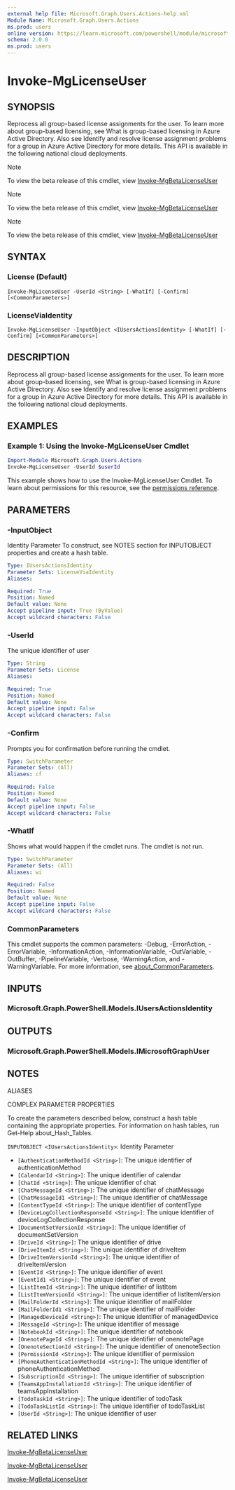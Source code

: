 ```yaml
---
external help file: Microsoft.Graph.Users.Actions-help.xml
Module Name: Microsoft.Graph.Users.Actions
ms.prod: users
online version: https://learn.microsoft.com/powershell/module/microsoft.graph.users.actions/invoke-mglicenseuser
schema: 2.0.0
ms.prod: users
---
```


# Invoke-MgLicenseUser

## SYNOPSIS
Reprocess all group-based license assignments for the user.
To learn more about group-based licensing, see What is group-based licensing in Azure Active Directory.
Also see Identify and resolve license assignment problems for a group in Azure Active Directory for more details.
This API is available in the following national cloud deployments.

> [!NOTE]
> To view the beta release of this cmdlet, view [Invoke-MgBetaLicenseUser](/powershell/module/Microsoft.Graph.Beta.Users.Actions/Invoke-MgBetaLicenseUser?view=graph-powershell-beta)

> [!NOTE]
> To view the beta release of this cmdlet, view [Invoke-MgBetaLicenseUser](/powershell/module/Microsoft.Graph.Beta.Users.Actions/Invoke-MgBetaLicenseUser?view=graph-powershell-beta)

> [!NOTE]
> To view the beta release of this cmdlet, view [Invoke-MgBetaLicenseUser](/powershell/module/Microsoft.Graph.Beta.Users.Actions/Invoke-MgBetaLicenseUser?view=graph-powershell-beta)

## SYNTAX

### License (Default)
```
Invoke-MgLicenseUser -UserId <String> [-WhatIf] [-Confirm] [<CommonParameters>]
```

### LicenseViaIdentity
```
Invoke-MgLicenseUser -InputObject <IUsersActionsIdentity> [-WhatIf] [-Confirm] [<CommonParameters>]
```

## DESCRIPTION
Reprocess all group-based license assignments for the user.
To learn more about group-based licensing, see What is group-based licensing in Azure Active Directory.
Also see Identify and resolve license assignment problems for a group in Azure Active Directory for more details.
This API is available in the following national cloud deployments.

## EXAMPLES
### Example 1: Using the Invoke-MgLicenseUser Cmdlet
```powershell
Import-Module Microsoft.Graph.Users.Actions
Invoke-MgLicenseUser -UserId $userId
```
This example shows how to use the Invoke-MgLicenseUser Cmdlet.
To learn about permissions for this resource, see the [permissions reference](/graph/permissions-reference).

## PARAMETERS

### -InputObject
Identity Parameter
To construct, see NOTES section for INPUTOBJECT properties and create a hash table.

```yaml
Type: IUsersActionsIdentity
Parameter Sets: LicenseViaIdentity
Aliases:

Required: True
Position: Named
Default value: None
Accept pipeline input: True (ByValue)
Accept wildcard characters: False
```

### -UserId
The unique identifier of user

```yaml
Type: String
Parameter Sets: License
Aliases:

Required: True
Position: Named
Default value: None
Accept pipeline input: False
Accept wildcard characters: False
```

### -Confirm
Prompts you for confirmation before running the cmdlet.

```yaml
Type: SwitchParameter
Parameter Sets: (All)
Aliases: cf

Required: False
Position: Named
Default value: None
Accept pipeline input: False
Accept wildcard characters: False
```

### -WhatIf
Shows what would happen if the cmdlet runs.
The cmdlet is not run.

```yaml
Type: SwitchParameter
Parameter Sets: (All)
Aliases: wi

Required: False
Position: Named
Default value: None
Accept pipeline input: False
Accept wildcard characters: False
```

### CommonParameters
This cmdlet supports the common parameters: -Debug, -ErrorAction, -ErrorVariable, -InformationAction, -InformationVariable, -OutVariable, -OutBuffer, -PipelineVariable, -Verbose, -WarningAction, and -WarningVariable. For more information, see [about_CommonParameters](http://go.microsoft.com/fwlink/?LinkID=113216).

## INPUTS

### Microsoft.Graph.PowerShell.Models.IUsersActionsIdentity
## OUTPUTS

### Microsoft.Graph.PowerShell.Models.IMicrosoftGraphUser
## NOTES

ALIASES

COMPLEX PARAMETER PROPERTIES

To create the parameters described below, construct a hash table containing the appropriate properties. For information on hash tables, run Get-Help about_Hash_Tables.


`INPUTOBJECT <IUsersActionsIdentity>`: Identity Parameter
  - `[AuthenticationMethodId <String>]`: The unique identifier of authenticationMethod
  - `[CalendarId <String>]`: The unique identifier of calendar
  - `[ChatId <String>]`: The unique identifier of chat
  - `[ChatMessageId <String>]`: The unique identifier of chatMessage
  - `[ChatMessageId1 <String>]`: The unique identifier of chatMessage
  - `[ContentTypeId <String>]`: The unique identifier of contentType
  - `[DeviceLogCollectionResponseId <String>]`: The unique identifier of deviceLogCollectionResponse
  - `[DocumentSetVersionId <String>]`: The unique identifier of documentSetVersion
  - `[DriveId <String>]`: The unique identifier of drive
  - `[DriveItemId <String>]`: The unique identifier of driveItem
  - `[DriveItemVersionId <String>]`: The unique identifier of driveItemVersion
  - `[EventId <String>]`: The unique identifier of event
  - `[EventId1 <String>]`: The unique identifier of event
  - `[ListItemId <String>]`: The unique identifier of listItem
  - `[ListItemVersionId <String>]`: The unique identifier of listItemVersion
  - `[MailFolderId <String>]`: The unique identifier of mailFolder
  - `[MailFolderId1 <String>]`: The unique identifier of mailFolder
  - `[ManagedDeviceId <String>]`: The unique identifier of managedDevice
  - `[MessageId <String>]`: The unique identifier of message
  - `[NotebookId <String>]`: The unique identifier of notebook
  - `[OnenotePageId <String>]`: The unique identifier of onenotePage
  - `[OnenoteSectionId <String>]`: The unique identifier of onenoteSection
  - `[PermissionId <String>]`: The unique identifier of permission
  - `[PhoneAuthenticationMethodId <String>]`: The unique identifier of phoneAuthenticationMethod
  - `[SubscriptionId <String>]`: The unique identifier of subscription
  - `[TeamsAppInstallationId <String>]`: The unique identifier of teamsAppInstallation
  - `[TodoTaskId <String>]`: The unique identifier of todoTask
  - `[TodoTaskListId <String>]`: The unique identifier of todoTaskList
  - `[UserId <String>]`: The unique identifier of user

## RELATED LINKS
[Invoke-MgBetaLicenseUser](/powershell/module/Microsoft.Graph.Beta.Users.Actions/Invoke-MgBetaLicenseUser?view=graph-powershell-beta)

[Invoke-MgBetaLicenseUser](/powershell/module/Microsoft.Graph.Beta.Users.Actions/Invoke-MgBetaLicenseUser?view=graph-powershell-beta)

[Invoke-MgBetaLicenseUser](/powershell/module/Microsoft.Graph.Beta.Users.Actions/Invoke-MgBetaLicenseUser?view=graph-powershell-beta)
